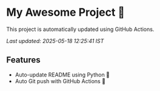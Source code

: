 # My Awesome Project 🚀

This project is automatically updated using GitHub Actions.

_Last updated: 2025-05-18 12:25:41 IST_

## Features
- Auto-update README using Python 🐍
- Auto Git push with GitHub Actions 🤖
